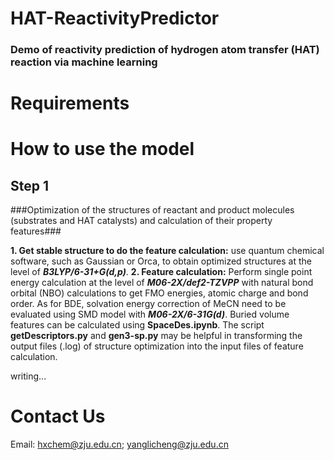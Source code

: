 # HAT-ReactivityPredictor
### Demo of reactivity prediction of hydrogen atom transfer (HAT) reaction via machine learning

# Requirements

# How to use the model
## Step 1
###Optimization of the structures of reactant and product molecules (substrates and HAT catalysts) and calculation of their property features###

**1. Get stable structure to do the feature calculation:** use quantum chemical software, such as Gaussian or Orca, to obtain optimized structures at the level of ***B3LYP/6-31+G(d,p)***.
**2. Feature calculation:** Perform single point energy calculation at the level of ***M06-2X/def2-TZVPP*** with natural bond orbital (NBO) calculations to get FMO energies, atomic charge and bond order. As for BDE, solvation energy correction of MeCN need to be evaluated using SMD model with ***M06-2X/6-31G(d)***. Buried volume features can be calculated using **SpaceDes.ipynb**. The script **getDescriptors.py** and **gen3-sp.py** may be helpful in transforming the output files (.log) of structure optimization into the input files of feature calculation.


writing...


# Contact Us
Email: hxchem@zju.edu.cn; yanglicheng@zju.edu.cn 
